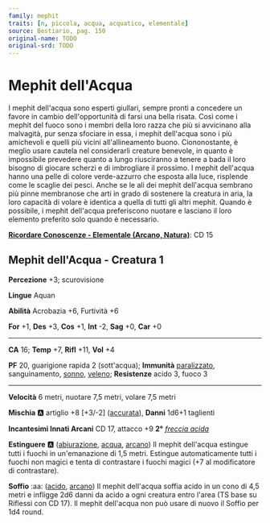 ```yaml
---
family: mephit
traits: [n, piccola, acqua, acquatico, elementale]
source: Bestiario, pag. 150
original-name: TODO
original-srd: TODO
---
```


# Mephit dell'Acqua

I mephit dell'acqua sono esperti giullari, sempre pronti a concedere un favore in cambio dell'opportunità di farsi una bella risata. Così come i mephit del fuoco sono i membri della loro razza che più si avvicinano alla malvagità, pur senza sfociare in essa, i mephit dell'acqua sono i più amichevoli e quelli più vicini all'allineamento buono. Ciononostante, è meglio usare cautela nel considerarli creature benevole, in quanto è impossibile prevedere quanto a lungo riusciranno a tenere a bada il loro bisogno di giocare scherzi e di imbrogliare il prossimo. I mephit dell'acqua hanno una pelle di colore verde-azzurro che esposta alla luce, risplende come le scaglie dei pesci. Anche se le ali dei mephit dell'acqua sembrano più pinne membranose che arti in grado di sostenere la creatura in aria, la loro capacità di volare è identica a quella di tutti gli altri mephit. Quando è possibile, i mephit dell'acqua preferiscono nuotare e lasciano il loro elemento preferito solo quando è necessario.

**[Ricordare Conoscenze - Elementale (Arcano, Natura)](/azioni/ricordare-conoscenze)**: CD 15

## Mephit dell'Acqua - Creatura 1

**Percezione** +3; scurovisione

**Lingue** Aquan

**Abilità** Acrobazia +6, Furtività +6

**For** +1, **Des** +3, **Cos** +1, **Int** -2, **Sag** +0, **Car** +0

***

**CA** 16; **Temp** +7, **Rifl** +11, **Vol** +4

**PF** 20, guarigione rapida 2 (sott'acqua); **Immunità** [paralizzato](/condizioni/paralizzato), sanguinamento, [sonno](/tratti/sonno), [veleno](/tratti/veleno); **Resistenze** acido 3, fuoco 3

***

**Velocità** 6 metri, nuotare 7,5 metri, volare 7,5 metri

**Mischia** :a: artiglio +8 \[+3/-2] ([accurata](/tratti/accurata)), **Danni** 1d6+1 taglienti

**Incantesimi Innati Arcani** CD 17, attacco +9 **2°** *[freccia acida](/incantesimi/freccia-acida)*

**Estinguere** :a: ([abiurazione](/tratti/abiurazione), [acqua](/tratti/acqua), [arcano](/tratti/arcano)) Il mephit dell'acqua estingue tutti i fuochi in un'emanazione di 1,5 metri. Estingue automaticamente tutti i fuochi non magici e tenta di contrastare i fuochi magici (+7 al modificatore di contrastare).

**Soffio** :aa: ([acido](/tratti/acido), [arcano](/tratti/arcano)) Il mephit dell'acqua soffia acido in un cono di 4,5 metri e infligge 2d6 danni da acido a ogni creatura entro l'area (TS base su Riflessi con CD 17). Il mephit dell'acqua non può usare di nuovo il Soffio per 1d4 round.
